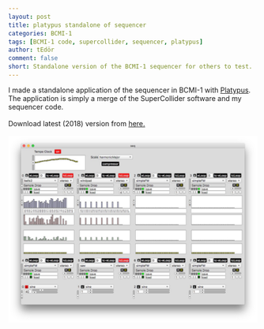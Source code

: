 ```yaml
---
layout: post
title: platypus standalone of sequencer
categories: BCMI-1
tags: [BCMI-1 code, supercollider, sequencer, platypus]
author: tEdör
comment: false
short: Standalone version of the BCMI-1 sequencer for others to test.
---
```

I made a standalone application of the sequencer in BCMI-1 with [Platypus](https://sveinbjorn.org/platypus). The application is simply a merge of the SuperCollider software and my sequencer code. 
<br>
<br>
Download latest (2018) version from [here.](https://github.com/krisztian-hofstadter-tedor/NeuroSky-SuperCollider/tree/master/standalones/2016/)
<br>
<br>
![](../assets/img/2016-03-04-standalone-with-platypus.jpg)
<br><br>
